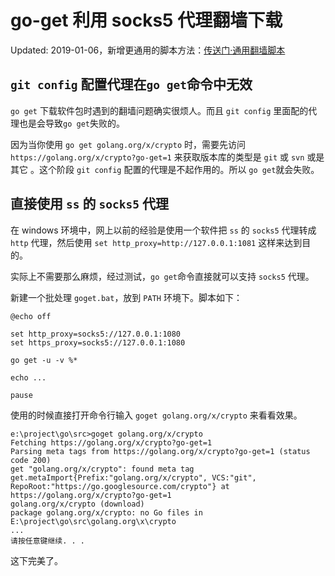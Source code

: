 # go-get 利用 socks5 代理翻墙下载


Updated: 2019-01-06，新增更通用的脚本方法：[传送门·通用翻墙脚本](https://ybilly.com/2019/01/06/%E9%80%9A%E7%94%A8%E7%BF%BB%E5%A2%99%E8%84%9A%E6%9C%AC/)

<!--more-->

## `git config` 配置代理在`go get`命令中无效

`go get` 下载软件包时遇到的翻墙问题确实很烦人。而且 `git config` 里面配的代理也是会导致`go get`失败的。

因为当你使用 `go get golang.org/x/crypto` 时，需要先访问 `https://golang.org/x/crypto?go-get=1` 来获取版本库的类型是 `git` 或 `svn` 或是其它 。这个阶段 `git config` 配置的代理是不起作用的。所以 `go get`就会失败。

## 直接使用 `ss` 的 `socks5` 代理

在 windows 环境中，网上以前的经验是使用一个软件把 `ss` 的 `socks5` 代理转成 `http` 代理，然后使用 `set http_proxy=http://127.0.0.1:1081` 这样来达到目的。

实际上不需要那么麻烦，经过测试，`go get`命令直接就可以支持 `socks5` 代理。

新建一个批处理 `goget.bat`，放到 `PATH` 环境下。脚本如下：

```batch
@echo off

set http_proxy=socks5://127.0.0.1:1080
set https_proxy=socks5://127.0.0.1:1080

go get -u -v %*

echo ...

pause
```

使用的时候直接打开命令行输入 `goget golang.org/x/crypto` 来看看效果。

```batch
e:\project\go\src>goget golang.org/x/crypto
Fetching https://golang.org/x/crypto?go-get=1
Parsing meta tags from https://golang.org/x/crypto?go-get=1 (status code 200)
get "golang.org/x/crypto": found meta tag get.metaImport{Prefix:"golang.org/x/crypto", VCS:"git", RepoRoot:"https://go.googlesource.com/crypto"} at https://golang.org/x/crypto?go-get=1
golang.org/x/crypto (download)
package golang.org/x/crypto: no Go files in E:\project\go\src\golang.org\x\crypto
...
请按任意键继续. . .
```

这下完美了。

